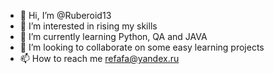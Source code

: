 - 👋 Hi, I’m @Ruberoid13
- 👀 I’m interested in rising my skills
- 🌱 I’m currently learning Python, QA and JAVA
- 💞️ I’m looking to collaborate on some easy learning projects
- 📫 How to reach me refafa@yandex.ru

<!---
Ruberoid13/Ruberoid13 is a ✨ special ✨ repository because its `README.md` (this file) appears on your GitHub profile.
You can click the Preview link to take a look at your changes.
--->
